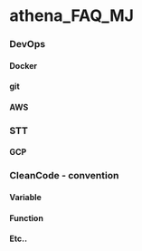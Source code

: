 # athena_FAQ_MJ

### DevOps

#### Docker

#### git

#### AWS

### STT

#### GCP

### CleanCode - convention

#### Variable

#### Function

#### Etc..

